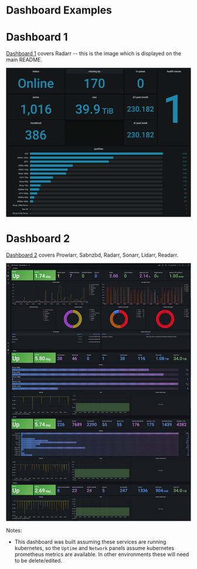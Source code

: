 # Dashboard Examples

# Dashboard 1

[Dashboard 1](./dashboard.json) covers Radarr -- this is the image which is displayed on the main README.

![image](../../.github/images/dashboard-1.png)

# Dashboard 2

[Dashboard 2](./dashboard2.json) covers Prowlarr, Sabnzbd, Radarr, Sonarr, Lidarr, Readarr.

![image](../../.github/images/dashboard-2.png)

Notes:
- This dashboard was built assuming these services are running kubernetes, so the `Uptime` and `Network` panels assume kubernetes prometheus metrics are available. In other environments these will need to be delete/edited.
